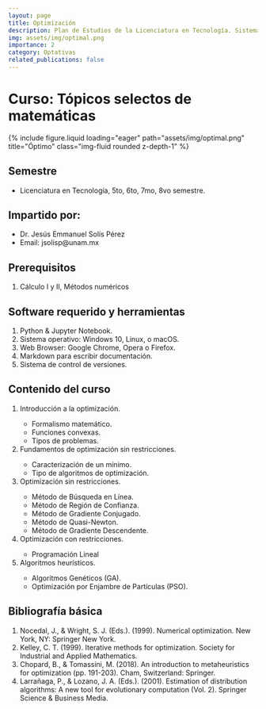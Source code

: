 ```yaml
---
layout: page
title: Optimización
description: Plan de Estudios de la Licenciatura en Tecnología. Sistema Escolarizado. Modalidad Presencial
img: assets/img/optimal.png
importance: 2
category: Optativas
related_publications: false
---
```


# Curso: Tópicos selectos de matemáticas

{% include figure.liquid loading="eager" path="assets/img/optimal.png" title="Óptimo" class="img-fluid rounded z-depth-1" %}

## Semestre
<ul>
  <li> Licenciatura en Tecnología, 5to, 6to, 7mo, 8vo semestre. </li>
</ul>

## Impartido por:
<ul>
  <li> Dr. Jesús Emmanuel Solís Pérez </li>
  <li> Email: jsolisp@unam.mx </li>
</ul>

## Prerequisitos
<ol>
 <li> Cálculo I y II, Métodos numéricos </li>
</ol>

## Software requerido y herramientas
<ol>
 <li> Python & Jupyter Notebook. </li>
 <li> Sistema operativo: Windows 10, Linux, o macOS. </li>
 <li> Web Browser: Google Chrome, Opera o Firefox. </li>
 <li> Markdown para escribir documentación. </li>
 <li> Sistema de control de versiones. </li>
</ol>

## Contenido del curso
<ol>
 <li> Introducción a la optimización. </li>
  <ul>
   <li> Formalismo matemático. </li>
   <li> Funciones convexas. </li>
   <li> Tipos de problemas. </li>
  </ul>
 <li> Fundamentos de optimización sin restricciones. </li>
  <ul>
   <li> Caracterización de un mínimo. </li>
   <li> Tipo de algoritmos de optimización. </li>
  </ul>
 <li> Optimización sin restricciones. </li>
  <ul>
   <li> Método de Búsqueda en Línea. </li>
   <li> Método de Región de Confianza. </li>
   <li> Método de Gradiente Conjugado. </li>
   <li> Método de Quasi-Newton. </li>
   <li> Método de Gradiente Descendente. </li>
  </ul>
 <li> Optimización con restricciones. </li>
  <ul>
   <li> Programación Lineal </li>
  </ul>
 <li> Algoritmos heurísticos. </li>
  <ul>
   <li> Algoritmos Genéticos (GA). </li>
   <li> Optimización por Enjambre de Partículas (PSO). </li>
  </ul>
</ol>

## Bibliografía básica
<ol>
 <li> Nocedal, J., & Wright, S. J. (Eds.). (1999). Numerical optimization. New York, NY: Springer New York. </li>
 <li> Kelley, C. T. (1999). Iterative methods for optimization. Society for Industrial and Applied Mathematics. </li>
 <li> Chopard, B., & Tomassini, M. (2018). An introduction to metaheuristics for optimization (pp. 191-203). Cham, Switzerland: Springer. </li>
 <li> Larrañaga, P., & Lozano, J. A. (Eds.). (2001). Estimation of distribution algorithms: A new tool for evolutionary computation (Vol. 2). Springer Science & Business Media. </li>
</ol>
